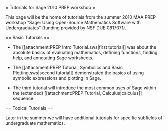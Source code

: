 = Tutorials for Sage 2010 PREP workshop =

This page will be the home of tutorials from the summer 2010 MAA PREP workshop "Sage: Using Open-Source Mathematics Software with Undergraduates" (funding provided by NSF DUE 0817071).

== Basic Tutorials ==

  * The [[attachment:PREP Intro Tutorial.sws|first tutorial]] was about the absolute basics of evaluating mathematics, defining functions, finding help, and annotating Sage worksheets.

  * The [[attachment:PREP Tutorial, Symbolics and Basic Plotting.sws|second tutorial]] demonstrated the basics of using symbolic expressions and plotting in Sage.

  * The third tutorial will introduce the most common uses of Sage within the (extended) [[attachment:PREP Tutorial, Calculus|calculus]] sequence.

== Topical Tutorials ==

Later in the summer we will have additional tutorials for specific subfields of undergraduate mathematics.
